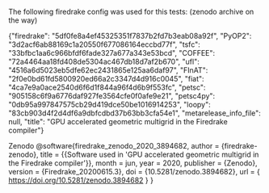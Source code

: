 The following firedrake config was used for this tests: (zenodo archive on the way)

{"firedrake": "5df0fe8a4ef45325351f7837b2fd7b3eab08a92f", 
"PyOP2": "3d2acf6ab88169c1a20550f677086164eccbd77f", 
"tsfc": "33bfbc1aa6c966bfdf6fade327a677a343e53bcd", 
"COFFEE": "72a4464aa18fd408de5304ac467db18d7af2b670", 
"ufl": "4516a6d5023eb5dfe62ec2431865e125aa6daf97", 
"FInAT": "2f0e0bd61fd5800920ed66a2c3347d4d916c0045", 
"fiat": "4ca7e9a0ace2540d6f6d1f844a96f4d6b9f553fc", 
"petsc":  "905158c6f9a6776daf927fe3564cfe0f0afe9e21", 
"petsc4py": "0db95a997847575cb29d419dce50be1016914253", 
"loopy": "83cb903d4f2d4df6a9dbfcdbd37b63bb3cfa54e1", 
"metarelease_info_file": null, 
"title": "GPU accelerated geometric multigrid in the Firedrake compiler"}

Zenodo
@software{firedrake_zenodo_2020_3894682,
  author       = {firedrake-zenodo},
  title        = {{Software used in 'GPU accelerated geometric 
                   multigrid in the Firedrake compiler'}},
  month        = jun,
  year         = 2020,
  publisher    = {Zenodo},
  version      = {Firedrake\_20200615.3},
  doi          = {10.5281/zenodo.3894682},
  url          = { https://doi.org/10.5281/zenodo.3894682 }
}
